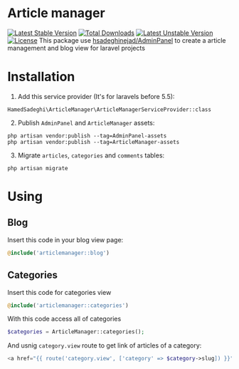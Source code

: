# Article manager
[![Latest Stable Version](https://poser.pugx.org/hamed-sadeghinejad/article-manager/v/stable)](https://packagist.org/packages/hamed-sadeghinejad/article-manager)
[![Total Downloads](https://poser.pugx.org/hamed-sadeghinejad/article-manager/downloads)](https://packagist.org/packages/hamed-sadeghinejad/article-manager)
[![Latest Unstable Version](https://poser.pugx.org/hamed-sadeghinejad/article-manager/v/unstable)](https://packagist.org/packages/hamed-sadeghinejad/article-manager)
[![License](https://poser.pugx.org/hamed-sadeghinejad/article-manager/license)](https://packagist.org/packages/hamed-sadeghinejad/article-manager)
This package use [hsadeghinejad/AdminPanel](https://github.com/hsadeghinejad/AdminPanel) to create a article management and blog view for laravel projects

# Installation
1. Add this service provider (It's for laravels before 5.5):
```
HamedSadeghi\ArticleManager\ArticleManagerServiceProvider::class
```

2. Publish `AdminPanel` and `ArticleManager` assets:
```
php artisan vendor:publish --tag=AdminPanel-assets
php artisan vendor:publish --tag=ArticleManager-assets
```

3. Migrate `articles`, `categories` and `comments` tables:
```
php artisan migrate
```

# Using

## Blog
Insert this code in your blog view page:
```php
@include('articlemanager::blog')
```

## Categories
Insert this code for categories view
```php
@include('articlemanager::categories')
```

With this code access all of categories
```php
$categories = ArticleManager::categories();
```
And usnig `category.view` route to get link of articles of a category:
```php
<a href="{{ route('category.view', ['category' => $category->slug]) }}">$category->title</a>
